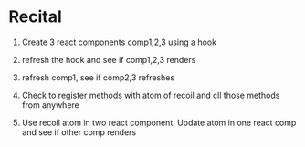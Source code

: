 # Recital
1. Create 3 react components comp1,2,3 using a hook
2. refresh the hook and see if comp1,2,3 renders
3. refresh comp1, see if comp2,3 refreshes

4. Check to register methods with atom of recoil and cll those methods from anywhere

5. Use recoil atom in two react component. Update atom in one react comp and see if other comp renders

